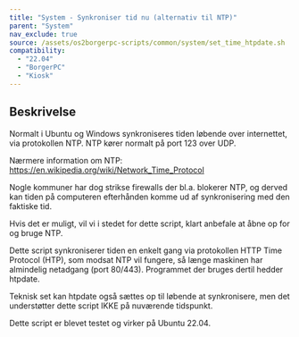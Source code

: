 ```yaml
---
title: "System - Synkroniser tid nu (alternativ til NTP)"
parent: "System"
nav_exclude: true
source: /assets/os2borgerpc-scripts/common/system/set_time_htpdate.sh
compatibility: 
  - "22.04"
  - "BorgerPC"
  - "Kiosk"
---
```


## Beskrivelse
Normalt i Ubuntu og Windows synkroniseres tiden løbende over internettet, via protokollen NTP.
NTP kører normalt på port 123 over UDP.

Nærmere information om NTP:
https://en.wikipedia.org/wiki/Network_Time_Protocol

Nogle kommuner har dog strikse firewalls der bl.a. blokerer NTP, og derved kan tiden på computeren efterhånden komme ud af synkronisering med den faktiske tid.

Hvis det er muligt, vil vi i stedet for dette script, klart anbefale at åbne op for og bruge NTP.

Dette script synkroniserer tiden en enkelt gang via protokollen HTTP Time Protocol (HTP), som modsat NTP vil fungere, så længe maskinen har almindelig netadgang (port 80/443). Programmet der bruges dertil hedder htpdate.

Teknisk set kan htpdate også sættes op til løbende at synkronisere, men det understøtter dette script IKKE på nuværende tidspunkt.

Dette script er blevet testet og virker på Ubuntu 22.04.